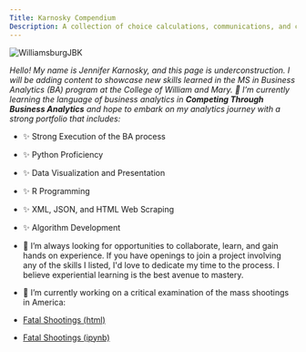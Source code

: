 ```yaml
---
Title: Karnosky Compendium
Description: A collection of choice calculations, communications, and critical examinations.
---
```






![WilliamsburgJBK](https://user-images.githubusercontent.com/106441386/170880268-2b1a51d6-a1e3-4d48-b9a9-29c63c745970.jpg)


*Hello! My name is Jennifer Karnosky, and this page is underconstruction. I will be adding content to showcase new skills learned in the MS in Business Analytics (BA) program at the College of William and Mary. 🌱 I’m currently learning the language of business analytics in **Competing Through Business Analytics** and hope to embark on my analytics journey with a strong portfolio that includes:*

- ✨ Strong Execution of the BA process
- ✨ Python Proficiency
- ✨ Data Visualization and Presentation
- ✨ R Programming 
- ✨ XML, JSON, and HTML Web Scraping
- ✨ Algorithm Development


- 👯 I’m always looking for opportunities to collaborate, learn, and gain hands on experience. If you have openings to join a project involving any of the skills I listed, I'd love to dedicate my time to the process. I believe experiential learning is the best avenue to mastery.

- 🔭 I’m currently working on a critical examination of the mass shootings in America:

- [Fatal Shootings (html)](\massShootings\MassShootingData.hmtl)
- [Fatal Shootings (ipynb)](\massShootings\MassShootingData.ipynb)
